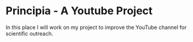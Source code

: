 # Principia - A Youtube Project
In this place I will work on my project to improve the YouTube channel for scientific outreach.
